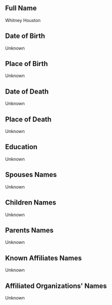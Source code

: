 ## Full Name
Whitney Houston

## Date of Birth
Unknown

## Place of Birth
Unknown

## Date of Death
Unknown

## Place of Death
Unknown

## Education
Unknown

## Spouses Names
Unknown

## Children Names
Unknown

## Parents Names
Unknown

## Known Affiliates Names
Unknown

## Affiliated Organizations' Names
Unknown

